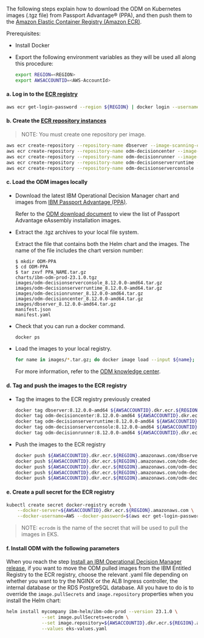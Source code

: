 The following steps explain how to download the ODM on Kubernetes images (.tgz file) from Passport Advantage® (PPA), and then push them to the [Amazon Elastic Container Registry (Amazon ECR)](https://aws.amazon.com/ecr/).

Prerequisites:

- Install Docker

- Export the following environment variables as they will be used all along this procedure:

    ```bash
    export REGION=<REGION>
    export AWSACCOUNTID=<AWS-AccountId>
    ```

#### a. Log in to the [ECR registry](https://docs.aws.amazon.com/AmazonECR/latest/userguide/Registries.html)

```bash
aws ecr get-login-password --region ${REGION} | docker login --username AWS --password-stdin ${AWSACCOUNTID}.dkr.ecr.${REGION}.amazonaws.com
```

#### b. Create the [ECR repository instances](https://docs.aws.amazon.com/AmazonECR/latest/userguide/repository-create.html)

> NOTE: You must create one repository per image.

```bash
aws ecr create-repository --repository-name dbserver --image-scanning-configuration scanOnPush=true --region ${REGION}
aws ecr create-repository --repository-name odm-decisioncenter --image-scanning-configuration scanOnPush=true --region ${REGION}
aws ecr create-repository --repository-name odm-decisionrunner --image-scanning-configuration scanOnPush=true --region ${REGION}
aws ecr create-repository --repository-name odm-decisionserverruntime --image-scanning-configuration scanOnPush=true --region ${REGION}
aws ecr create-repository --repository-name odm-decisionserverconsole --image-scanning-configuration scanOnPush=true --region ${REGION}
```

#### c. Load the ODM images locally

 - Download the latest IBM Operational Decision Manager chart and images from [IBM Passport Advantage (PPA)](https://www-01.ibm.com/software/passportadvantage/pao_customer.html).

   Refer to the [ODM download document](https://www.ibm.com/support/pages/node/310661) to view the list of Passport Advantage eAssembly installation images.

 - Extract the .tgz archives to your local file system.

    Extract the file that contains both the Helm chart and the images. The name of the file includes the chart version number:

    ```
    $ mkdir ODM-PPA
    $ cd ODM-PPA
    $ tar zxvf PPA_NAME.tar.gz
    charts/ibm-odm-prod-23.1.0.tgz
    images/odm-decisionserverconsole_8.12.0.0-amd64.tar.gz
    images/odm-decisionserverruntime_8.12.0.0-amd64.tar.gz
    images/odm-decisionrunner_8.12.0.0-amd64.tar.gz
    images/odm-decisioncenter_8.12.0.0-amd64.tar.gz
    images/dbserver_8.12.0.0-amd64.tar.gz
    manifest.json
    manifest.yaml
    ```

- Check that you can run a docker command.
    ```bash
    docker ps
    ```

- Load the images to your local registry.

    ```bash
    for name in images/*.tar.gz; do docker image load --input ${name}; done
    ```

   For more information, refer to the [ODM knowledge center](hhttps://ibmdocs-test.dcs.ibm.com/docs/en/odm/8.12.0?topic=production-installing-helm-release-odm).

#### d. Tag and push the images to the ECR registry

- Tag the images to the ECR registry previously created

    ```bash
    docker tag dbserver:8.12.0.0-amd64 ${AWSACCOUNTID}.dkr.ecr.${REGION}.amazonaws.com/dbserver:8.12.0.0-amd64
    docker tag odm-decisioncenter:8.12.0.0-amd64 ${AWSACCOUNTID}.dkr.ecr.${REGION}.amazonaws.com/odm-decisioncenter:8.12.0.0-amd64
    docker tag odm-decisionserverruntime:8.12.0.0-amd64 ${AWSACCOUNTID}.dkr.ecr.${REGION}.amazonaws.com/odm-decisionserverruntime:8.12.0.0-amd64
    docker tag odm-decisionserverconsole:8.12.0.0-amd64 ${AWSACCOUNTID}.dkr.ecr.${REGION}.amazonaws.com/odm-decisionserverconsole:8.12.0.0-amd64
    docker tag odm-decisionrunner:8.12.0.0-amd64 ${AWSACCOUNTID}.dkr.ecr.${REGION}.amazonaws.com/odm-decisionrunner:8.12.0.0-amd64
    ```

- Push the images to the ECR registry

    ```bash
    docker push ${AWSACCOUNTID}.dkr.ecr.${REGION}.amazonaws.com/dbserver:8.12.0.0-amd64
    docker push ${AWSACCOUNTID}.dkr.ecr.${REGION}.amazonaws.com/odm-decisioncenter:8.12.0.0-amd64
    docker push ${AWSACCOUNTID}.dkr.ecr.${REGION}.amazonaws.com/odm-decisionserverconsole:8.12.0.0-amd64
    docker push ${AWSACCOUNTID}.dkr.ecr.${REGION}.amazonaws.com/odm-decisionserverruntime:8.12.0.0-amd64
    docker push ${AWSACCOUNTID}.dkr.ecr.${REGION}.amazonaws.com/odm-decisionrunner:8.12.0.0-amd64
    ```

#### e. Create a pull secret for the ECR registry

```bash
kubectl create secret docker-registry ecrodm \
    --docker-server=${AWSACCOUNTID}.dkr.ecr.${REGION}.amazonaws.com \
    --docker-username=AWS --docker-password=$(aws ecr get-login-password --region ${REGION})
```

> NOTE: `ecrodm` is the name of the secret that will be used to pull the images in EKS.

#### f. Install ODM with the following parameters

When you reach the step [Install an IBM Operational Decision Manager release](README.md#5-install-an-ibm-operational-decision-manager-release-10-min), if you want to move the ODM pulled images from the IBM Entitled Registry to the ECR registry, choose the relevant .yaml file depending on whether you want to try the NGINX or the ALB Ingress controller, the internal database or the RDS PostgreSQL database. All you have to do is to override the `image.pullSecrets` and `image.repository` properties when you install the Helm chart:

```bash
helm install mycompany ibm-helm/ibm-odm-prod --version 23.1.0 \
             --set image.pullSecrets=ecrodm \
             --set image.repository=${AWSACCOUNTID}.dkr.ecr.${REGION}.amazonaws.com \
             --values eks-values.yaml
```
